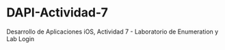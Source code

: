 # DAPI-Actividad-7
Desarrollo de Aplicaciones iOS, Actividad 7 - Laboratorio de Enumeration y Lab Login
